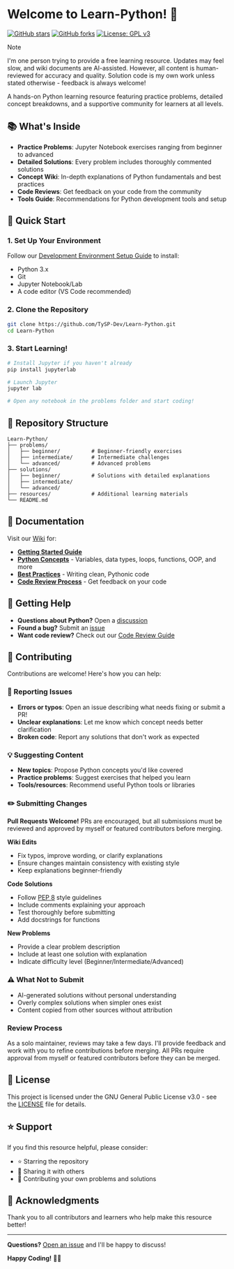 # Welcome to Learn-Python! 🐍

[![GitHub stars](https://img.shields.io/github/stars/TySP-Dev/Learn-Python?style=social)](https://github.com/TySP-Dev/Learn-Python/stargazers)
[![GitHub forks](https://img.shields.io/github/forks/TySP-Dev/Learn-Python?style=social)](https://github.com/TySP-Dev/Learn-Python/network/members)
[![License: GPL v3](https://img.shields.io/badge/License-GPLv3-blue.svg)](https://www.gnu.org/licenses/gpl-3.0)

> [!NOTE]
> I'm one person trying to provide a free learning resource.
> Updates may feel slow, and wiki documents are AI-assisted.
> However, all content is human-reviewed for accuracy and quality.
> Solution code is my own work unless stated otherwise - feedback is always welcome!

A hands-on Python learning resource featuring practice problems, detailed concept breakdowns, and a supportive community for learners at all levels.

## 📚 What's Inside

- **Practice Problems**: Jupyter Notebook exercises ranging from beginner to advanced
- **Detailed Solutions**: Every problem includes thoroughly commented solutions
- **Concept Wiki**: In-depth explanations of Python fundamentals and best practices
- **Code Reviews**: Get feedback on your code from the community
- **Tools Guide**: Recommendations for Python development tools and setup

## 🚀 Quick Start

### 1. Set Up Your Environment
Follow our [Development Environment Setup Guide](https://github.com/TySP-Dev/Learn-Python/wiki/Setting-Up-Your-Development-Environment) to install:
- Python 3.x
- Git
- Jupyter Notebook/Lab
- A code editor (VS Code recommended)

### 2. Clone the Repository
```bash
git clone https://github.com/TySP-Dev/Learn-Python.git
cd Learn-Python
```

### 3. Start Learning!
```bash
# Install Jupyter if you haven't already
pip install jupyterlab

# Launch Jupyter
jupyter lab

# Open any notebook in the problems folder and start coding!
```

## 📂 Repository Structure

```
Learn-Python/
├── problems/
│   ├── beginner/          # Beginner-friendly exercises
│   ├── intermediate/      # Intermediate challenges
│   └── advanced/          # Advanced problems
├── solutions/
│   ├── beginner/          # Solutions with detailed explanations
│   ├── intermediate/
│   └── advanced/
├── resources/             # Additional learning materials
└── README.md
```

## 📖 Documentation

Visit our [Wiki](https://github.com/TySP-Dev/Learn-Python/wiki) for:
- **[Getting Started Guide](https://github.com/TySP-Dev/Learn-Python/wiki)**
- **[Python Concepts](https://github.com/TySP-Dev/Learn-Python/wiki)** - Variables, data types, loops, functions, OOP, and more
- **[Best Practices](https://github.com/TySP-Dev/Learn-Python/wiki)** - Writing clean, Pythonic code
- **[Code Review Process](https://github.com/TySP-Dev/Learn-Python/wiki/Code-Review!)** - Get feedback on your code

## 💬 Getting Help

- **Questions about Python?** Open a [discussion](https://github.com/TySP-Dev/Learn-Python/discussions)
- **Found a bug?** Submit an [issue](https://github.com/TySP-Dev/Learn-Python/issues)
- **Want code review?** Check out our [Code Review Guide](https://github.com/TySP-Dev/Learn-Python/wiki/Code-Review!)

## 🤝 Contributing

Contributions are welcome! Here's how you can help:

### 📝 Reporting Issues
- **Errors or typos**: Open an issue describing what needs fixing or submit a PR!
- **Unclear explanations**: Let me know which concept needs better clarification
- **Broken code**: Report any solutions that don't work as expected

### 💡 Suggesting Content
- **New topics**: Propose Python concepts you'd like covered
- **Practice problems**: Suggest exercises that helped you learn
- **Tools/resources**: Recommend useful Python tools or libraries

### ✏️ Submitting Changes

**Pull Requests Welcome!**
PRs are encouraged, but all submissions must be reviewed and approved by myself or featured contributors before merging.

**Wiki Edits**
- Fix typos, improve wording, or clarify explanations
- Ensure changes maintain consistency with existing style
- Keep explanations beginner-friendly

**Code Solutions**
- Follow [PEP 8](https://peps.python.org/pep-0008/) style guidelines
- Include comments explaining your approach
- Test thoroughly before submitting
- Add docstrings for functions

**New Problems**
- Provide a clear problem description
- Include at least one solution with explanation
- Indicate difficulty level (Beginner/Intermediate/Advanced)

### ⚠️ What Not to Submit
- AI-generated solutions without personal understanding
- Overly complex solutions when simpler ones exist
- Content copied from other sources without attribution

### Review Process
As a solo maintainer, reviews may take a few days. I'll provide feedback and work with you to refine contributions before merging. All PRs require approval from myself or featured contributors before they can be merged.

## 📝 License

This project is licensed under the GNU General Public License v3.0 - see the [LICENSE](LICENSE) file for details.

## ⭐ Support

If you find this resource helpful, please consider:
- ⭐ Starring the repository
- 🔄 Sharing it with others
- 🤝 Contributing your own problems and solutions

## 🙏 Acknowledgments

Thank you to all contributors and learners who help make this resource better!

---

**Questions?** [Open an issue](https://github.com/TySP-Dev/Learn-Python/issues) and I'll be happy to discuss!

**Happy Coding!** 🐍✨

